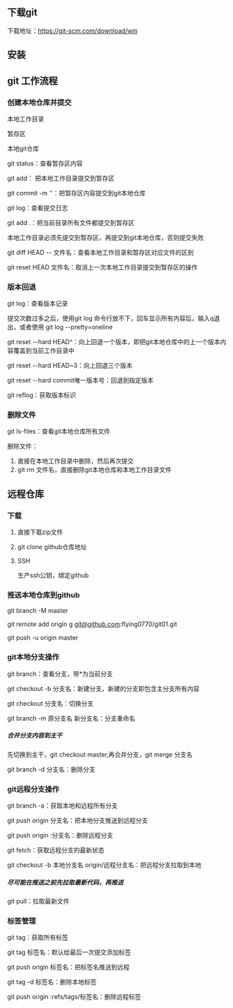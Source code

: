 ## 下载git

下载地址：https://git-scm.com/download/win

## 安装



## git 工作流程

### 创建本地仓库并提交

本地工作目录

暂存区

本地git仓库

git status：查看暂存区内容

git add： 把本地工作目录提交到暂存区

git commit -m ''：把暂存区内容提交到git本地仓库

git log：查看提交日志

git add .：把当前目录所有文件都提交到暂存区

本地工作目录必须先提交到暂存区，再提交到git本地仓库，否则提交失败

git diff HEAD -- 文件名：查看本地工作目录和暂存区对应文件的区别

git reset HEAD 文件名：取消上一次本地工作目录提交到暂存区的操作

### 版本回退

git log：查看版本记录

提交次数过多之后，使用git log 命令行放不下，回车显示所有内容后，输入q退出，或者使用 git log --pretty=oneline

git reset --hard HEAD^：向上回退一个版本，即把git本地仓库中的上一个版本内容覆盖到当前工作目录中

git reset --hard HEAD~3：向上回退三个版本

git reset --hard commit唯一版本号：回退到指定版本

git reflog：获取版本标识

### 删除文件

git ls-files：查看git本地仓库所有文件

删除文件：

1. 直接在本地工作目录中删除，然后再次提交
2. git rm 文件名，直接删除git本地仓库和本地工作目录文件

## 远程仓库

### 下载

1. 直接下载zip文件

2. git clone github仓库地址

3. SSH

   生产ssh公钥，绑定github

### 推送本地仓库到github

git branch -M master

git remote add origin g git@github.com:flying0770/git01.git

git push -u origin master

### git本地分支操作

git branch：查看分支，带*为当前分支

git checkout -b 分支名：新建分支，新建的分支即包含主分支所有内容

git checkout 分支名：切换分支

git branch -m 原分支名 新分支名：分支重命名

##### 合并分支内容到主干

先切换到主干，git checkout master,再合并分支，git merge 分支名

git branch -d 分支名：删除分支

### git远程分支操作

git branch -a：获取本地和远程所有分支

git push origin 分支名：把本地分支推送到远程分支

git push origin :分支名：删除远程分支

git fetch：获取远程分支的最新状态

git checkout -b 本地分支名 origin/远程分支名：把远程分支拉取到本地

##### 尽可能在推送之前先拉取最新代码，再推送

git pull：拉取最新文件

### 标签管理

git tag：获取所有标签

git tag 标签名：默认给最后一次提交添加标签

git push origin 标签名：把标签名推送到远程

git tag -d 标签名：删除本地标签

git push origin :refs/tags/标签名：删除远程标签
